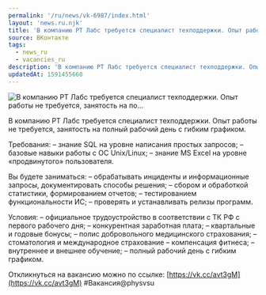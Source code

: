 ```yaml
---
permalink: '/ru/news/vk-6987/index.html'
layout: 'news.ru.njk'
title: 'В компанию РТ Лабс требуется специалист техподдержки. Опыт работы не требуется, занятость на по'
source: ВКонтакте
tags:
  - news_ru
  - vacancies_ru
description: 'В компанию РТ Лабс требуется специалист техподдержки. Опыт работы не требуется, занятость на по…'
updatedAt: 1591455660
---
```

![В компанию РТ Лабс требуется специалист техподдержки. Опыт работы не требуется, занятость на по…](https://sun9-2.userapi.com/impg/c858532/v858532879/1aaeaa/UlymiPeCQ7c.jpg?size=1280x960&quality=96&sign=4c22b7294197a9179b210edc4ec367e6&c_uniq_tag=vAnkj_e7GjkfIDZvsF65OPOctBsdYC4v4v4_3be8KsE&type=album)

В компанию РТ Лабс требуется специалист техподдержки. Опыт работы не требуется, занятость на полный рабочий день с гибким графиком.

Требования:
– знание SQL на уровне написания простых запросов;
– базовые навыки работы с ОС Unix/Linux;
– знание MS Excel на уровне «продвинутого» пользователя.

Вы будете заниматься:
– обрабатывать инциденты и информационные запросы, документировать способы решения;
– сбором и обработкой статистики, формированием отчетов;
– тестированием функциональности ИС;
– проверять и устанавливать релизы программ.

Условия:
– официальное трудоустройство в соответствии с ТК РФ с первого рабочего дня;
– конкурентная заработная плата;
– квартальные и годовые бонусы;
– полис добровольного медицинского страхования;
– стоматология и международное страхование
– компенсация фитнеса;
– внутреннее и внешнее обучение;
– полный рабочий день с гибким графиком.

Откликнуться на вакансию можно по ссылке: [https://vk.cc/avt3gM](https://vk.cc/avt3gM)
#Вакансия@physvsu
